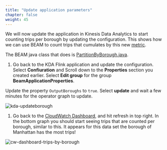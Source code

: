```yaml
---
title: "Update application parameters"
chapter: false
weight: 45
---
```


We will now update the application in Kinesis Data Analytics to start counting trips per borough by updating the configuration. This shows how we can use BEAM to count trips that cumulates by this new [metric](https://github.com/aws-samples/amazon-kinesis-analytics-beam-taxi-consumer/blob/678096fcd8451f0d4d98871a3d3d97c63384d1fa/src/main/java/com/amazonaws/samples/beam/taxi/count/TaxiCount.java#L127).

The BEAM java class that does is [PartitionByBorough.java](https://github.com/aws-samples/amazon-kinesis-analytics-beam-taxi-consumer/blob/master/src/main/java/com/amazonaws/samples/beam/taxi/count/PartitionByBorough.java).

1. Go back to the KDA Flink application and update the configuration. Select **Confiuration** and Scroll down to the **Properties** section you created earlier. Select **Edit group** for the group **BeamApplicationProperties**.

Update the property `OutputBoroughs` to `true`. Select **update** and wait a few minutes for the operator graph to update.

![kda-updateborough](/images/beam-on-kda/kda-updateborough.png)

1. Go back to the [CloudWatch Dashboard](https://console.aws.amazon.com/cloudwatch/), and hit refresh in top right. In the bottom graph you should start seeing trips that are counted per borough, similar to this. It appears for this data set the borough of Manhattan has the most trips!

![cw-dashboard-trips-by-borough](/images/beam-on-kda/cw-dashboard-trips-by-borough.png)
